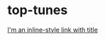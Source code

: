 # top-tunes

[I'm an inline-style link with title](https://top-tunes.herokuapp.com "Visit us on heroku")